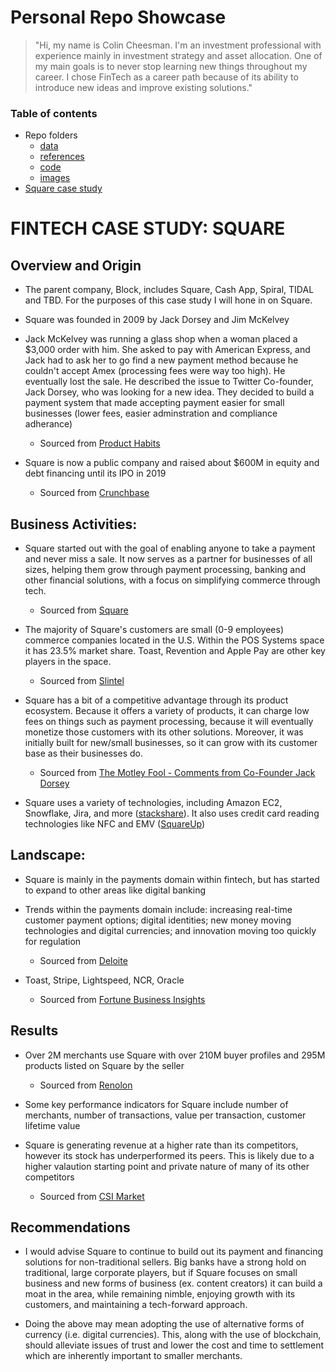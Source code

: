 # Personal Repo Showcase
> "Hi, my name is Colin Cheesman. I'm an investment professional with experience mainly in investment strategy and asset allocation. One of my main goals is to never stop learning new things throughout my career. I chose FinTech as a career path because of its ability to introduce new ideas and improve existing solutions."

### Table of contents

* Repo folders
  * [data](data) 
  * [references](references) 
  * [code](code) 
  * [images](images)
* [Square case study](fintech-case-study:-square)



# FINTECH CASE STUDY: SQUARE

## Overview and Origin

* The parent company, Block, includes Square, Cash App, Spiral, TIDAL and TBD. For the purposes of this case study I will hone in on Square.

* Square was founded in 2009 by Jack Dorsey and Jim McKelvey

* Jack McKelvey was running a glass shop when a woman placed a $3,000 order with him. She asked to pay with American Express, and Jack had to ask her to go find a new payment method because he couldn't accept Amex (processing fees were way too high). He eventually lost the sale. He described the issue to Twitter Co-founder, Jack Dorsey, who was looking for a new idea. They decided to build a payment system that made accepting payment easier for small businesses (lower fees, easier adminstration and compliance adherance)
  * Sourced from [Product Habits](https://producthabits.com/how-square-became-a-30-billion-company-by-reimagining-payments/)

* Square is now a public company and raised about $600M in equity and debt financing until its IPO in 2019
  * Sourced from [Crunchbase](https://producthabits.com/how-square-became-a-30-billion-company-by-reimagining-payments/)

## Business Activities:

* Square started out with the goal of enabling anyone to take a payment and never miss a sale. It now serves as a partner for businesses of all sizes, helping them grow through payment processing, banking and other financial solutions, with a focus on simplifying commerce through tech.
  * Sourced from [Square](https://producthabits.com/how-square-became-a-30-billion-company-by-reimagining-payments/)
* The majority of Square's customers are small (0-9 employees) commerce companies located in the U.S. Within the POS Systems space it has 23.5% market share. Toast, Revention and Apple Pay are other key players in the space. 
  * Sourced from [Slintel](https://www.slintel.com/tech/pos-systems/square-market-share)
* Square has a bit of a competitive advantage through its product ecosystem. Because it offers a variety of products, it can charge low fees on things such as payment processing, because it will eventually monetize those customers with its other solutions. Moreover, it was initially built for new/small businesses, so it can grow with its customer base as their businesses do.
  * Sourced from [The Motley Fool - Comments from Co-Founder Jack Dorsey](https://www.fool.com/investing/2019/03/05/squares-growing-competitive-advantage.aspx)

* Square uses a variety of technologies, including Amazon EC2, Snowflake, Jira, and more ([stackshare](https://stackshare.io/square/square)). It also uses credit card reading technologies like NFC and EMV ([SquareUp](https://squareup.com/us/en/townsquare/how-do-credit-card-readers-work))


## Landscape:

* Square is mainly in the payments domain within fintech, but has started to expand to other areas like digital banking

* Trends within the payments domain include: increasing real-time customer payment options; digital identities; new money moving technologies and digital currencies; and innovation moving too quickly for regulation
  * Sourced from [Deloite](https://www2.deloitte.com/us/en/pages/financial-services/articles/infocus-payments-trends.html)

* Toast, Stripe, Lightspeed, NCR, Oracle
  * Sourced from [Fortune Business Insights](https://www.globenewswire.com/en/news-release/2022/07/11/2477113/0/en/With-15-9-CAGR-Point-of-Sale-POS-Market-Worth-USD-70-75-Billion-by-2029.html)


## Results

* Over 2M merchants use Square with over 210M buyer profiles and 295M products listed on Square by the seller
  * Sourced from [Renolon](https://www.renolon.com/how-many-merchants-use-square/)

* Some key performance indicators for Square include number of merchants, number of transactions, value per transaction, customer lifetime value

* Square is generating revenue at a higher rate than its competitors, however its stock has underperformed its peers. This is likely due to a higher valaution starting point and private nature of many of its other competitors
  * Sourced from [CSI Market](https://csimarket.com/stocks/compet_glance.php?code=SQ)


## Recommendations

* I would advise Square to continue to build out its payment and financing solutions for non-traditional sellers. Big banks have a strong hold on traditional, large corporate players, but if Square focuses on small business and new forms of business (ex. content creators) it can build a moat in the area, while remaining nimble, enjoying growth with its customers, and maintaining a tech-forward approach. 

* Doing the above may mean adopting the use of alternative forms of currency (i.e. digital currencies). This, along with the use of blockchain, should alleviate issues of trust and lower the cost and time to settlement which are inherently important to smaller merchants.
